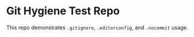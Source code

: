 # Git Hygiene Test Repo

This repo demonstrates `.gitignore`, `.editorconfig`, and `.nocommit` usage.
